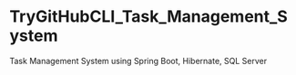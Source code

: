 # TryGitHubCLI_Task_Management_System
Task Management System using Spring Boot, Hibernate, SQL Server

